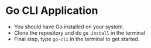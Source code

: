 # Go CLI Application

- You should have Go installed on your system.
- Clone the repository and do `go install` in the terminal
- Final step, type `go-cli` in the terminal to get started.
